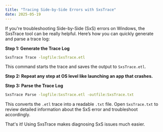 ```yaml
---
title: "Tracing Side-by-Side Errors with SxsTrace"
date: 2025-05-19
---
```


If you're troubleshooting Side-by-Side (SxS) errors on Windows, the SxsTrace tool can be really helpful. Here’s how you can quickly generate and parse a trace log:

**Step 1: Generate the Trace Log**

```sh
SxsTrace Trace -logfile:SxsTrace.etl
```
This command starts the trace and saves the output to `SxsTrace.etl`.


**Step 2: Repeat any step at OS level like launching an app that crashes.**

**Step 3: Parse the Trace Log**

```sh
SxsTrace Parse -logfile:SxsTrace.etl -outfile:SxsTrace.txt
```

This converts the `.etl` trace into a readable `.txt` file. Open `SxsTrace.txt` to review detailed information about the SxS error and troubleshoot accordingly.

That's it! Using SxsTrace makes diagnosing SxS issues much easier.

